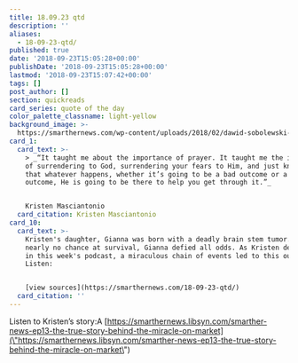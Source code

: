 ```yaml
---
title: 18.09.23 qtd
description: ''
aliases:
  - 18-09-23-qtd/
published: true
date: '2018-09-23T15:05:28+00:00'
publishDate: '2018-09-23T15:05:28+00:00'
lastmod: '2018-09-23T15:07:42+00:00'
tags: []
post_author: []
section: quickreads
card_series: quote of the day
color_palette_classname: light-yellow
background_image: >-
  https://smarthernews.com/wp-content/uploads/2018/02/dawid-sobolewski-271380-360x360.jpg
card_1:
  card_text: >-
    > _“It taught me about the importance of prayer. It taught me the importance
    of surrendering to God, surrendering your fears to Him, and just knowing
    that whatever happens, whether it’s going to be a bad outcome or a good
    outcome, He is going to be there to help you get through it.”_


    Kristen Masciantonio
  card_citation: Kristen Masciantonio
card_10:
  card_text: >-
    Kristen's daughter, Gianna was born with a deadly brain stem tumor. Given
    nearly no chance at survival, Gianna defied all odds. As Kristen describes
    in this week's podcast, a miraculous chain of events led to this outcome.
    Listen:


    [view sources](https://smarthernews.com/18-09-23-qtd/)
  card_citation: ''
---
```

Listen to Kristen’s story:A [https://smarthernews.libsyn.com/smarther-news-ep13-the-true-story-behind-the-miracle-on-market](\"https://smarthernews.libsyn.com/smarther-news-ep13-the-true-story-behind-the-miracle-on-market\")